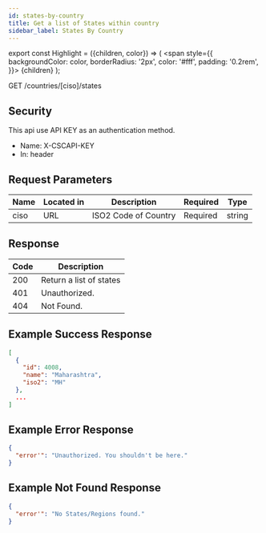 ```yaml
---
id: states-by-country
title: Get a list of States within country
sidebar_label: States By Country
---
```


export const Highlight = ({children, color}) => (
  <span
    style={{
      backgroundColor: color,
      borderRadius: '2px',
      color: '#fff',
      padding: '0.2rem',
    }}>
    {children}
  </span>
);

<Highlight color="#25c2a0">GET</Highlight> /countries/[ciso]/states

## Security
This api use API KEY as an authentication method.
* Name: <Highlight color="#1877F2">X-CSCAPI-KEY</Highlight>
* In: header

## Request Parameters
| Name | Located in | Description | Required | Type |
| ---- | ---------- | ----------- | -------- | ---- |
| ciso | URL | ISO2 Code of Country | <Highlight color="#d73232">Required</Highlight> | string |

## Response
| Code | Description |
| ---- | ----------- |
| 200 | Return a list of states |
| 401 | Unauthorized. |
| 404 | Not Found. |

## Example Success Response
```json
[
  {
    "id": 4008,
    "name": "Maharashtra",
    "iso2": "MH"
  },
  ...
]
```

## Example Error Response
```json
{
  "error'": "Unauthorized. You shouldn't be here."
}
```

## Example Not Found Response
```json
{
  "error'": "No States/Regions found."
}
```
